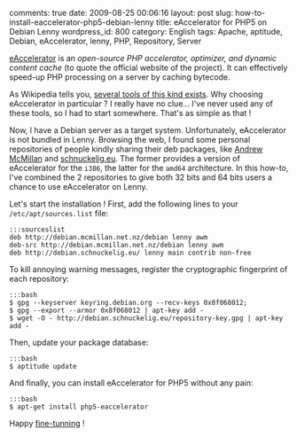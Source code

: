 comments: true
date: 2009-08-25 00:06:16
layout: post
slug: how-to-install-eaccelerator-php5-debian-lenny
title: eAccelerator for PHP5 on Debian Lenny
wordpress_id: 800
category: English
tags: Apache, aptitude, Debian, eAccelerator, lenny, PHP, Repository, Server

[eAccelerator](http://eaccelerator.net) is an _open-source PHP accelerator, optimizer, and dynamic content cache_ (to quote the official website of the project). It can effectively speed-up PHP processing on a server by caching bytecode.

As Wikipedia tells you, [several tools of this kind exists](http://wikipedia.org/wiki/List_of_PHP_accelerators). Why choosing eAccelerator in particular ? I really have no clue... I've never used any of these tools, so I had to start somewhere. That's as simple as that !

Now, I have a Debian server as a target system. Unfortunately, eAccelerator is not bundled in Lenny. Browsing the web, I found some personal repositories of people kindly sharing their deb packages, like [Andrew McMillan](http://andrew.mcmillan.net.nz/node/70) and [schnuckelig.eu](http://www.schnuckelig.eu/blog/debian-lenny-eaccelerator-packages-amd64-20090527). The former provides a version of eAccelerator for the `i386`, the latter for the `amd64` architecture. In this how-to, I've combined the 2 repositories to give both 32 bits and 64 bits users a chance to use eAccelerator on Lenny.

Let's start the installation ! First, add the following lines to your `/etc/apt/sources.list` file:

    :::sourceslist
    deb http://debian.mcmillan.net.nz/debian lenny awm
    deb-src http://debian.mcmillan.net.nz/debian lenny awm
    deb http://debian.schnuckelig.eu/ lenny main contrib non-free

To kill annoying warning messages, register the cryptographic fingerprint of each repository:

    :::bash
    $ gpg --keyserver keyring.debian.org --recv-keys 0x8f068012;
    $ gpg --export --armor 0x8f068012 | apt-key add -
    $ wget -O - http://debian.schnuckelig.eu/repository-key.gpg | apt-key add -

Then, update your package database:

    :::bash
    $ aptitude update

And finally, you can install eAccelerator for PHP5 without any pain:

    :::bash
    $ apt-get install php5-eaccelerator

Happy [fine-tunning](http://eaccelerator.net/wiki/Settings) !
